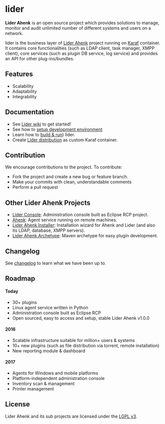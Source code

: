# lider

**Lider Ahenk** is an open source project which provides solutions to manage, monitor and audit unlimited number of different systems and users on a network.

lider is the business layer of [Lider Ahenk](http://liderahenk.org/) project running on [Karaf](http://karaf.apache.org/) container. It contains core functionalities (such as LDAP client, task manager, XMPP client), core services (such as plugin DB service, log service) and provides an API for other plug-ins/bundles.

## Features

* Scalability
* Adaptability
* Integrability

## Documentation

* See [Lider wiki](https://github.com/Pardus-LiderAhenk/lider/wiki) to get started!
* See how to [setup development environment](https://github.com/Pardus-LiderAhenk/lider/wiki/01.-Setup-Development-Environment)
* Learn how to [build & run](https://github.com/Pardus-LiderAhenk/lider/wiki/02.-Building-&-Running)) lider.
* Create [Lider distribution](https://github.com/Pardus-LiderAhenk/lider/wiki/03.-Lider-Distribution) as custom Karaf container.

## Contribution

We encourage contributions to the project. To contribute:

* Fork the project and create a new bug or feature branch.
* Make your commits with clean, understandable comments
* Perform a pull request

## Other Lider Ahenk Projects

* [Lider Console](https://github.com/Pardus-LiderAhenk/lider-console): Administration console built as Eclipse RCP project.
* [Ahenk](https://github.com/Pardus-LiderAhenk/ahenk): Agent service running on remote machines.
* [Lider Ahenk Installer](https://github.com/Pardus-LiderAhenk/lider-ahenk-installer): Installation wizard for Ahenk and Lider (and also its LDAP, database, XMPP servers).
* [Lider Ahenk Archetype](https://github.com/Pardus-LiderAhenk/lider-ahenk-archetype): Maven archetype for easy plugin development.

## Changelog

See [changelog](https://github.com/Pardus-LiderAhenk/lider/wiki/Changelog) to learn what we have been up to.

## Roadmap

#### Today

* 30+ plugins
* Linux agent service written in Python
* Administration console built as Eclipse RCP
* Open sourced, easy to access and setup, stable Lider Ahenk v1.0.0

#### 2016

* Scalable infrastructure suitable for million+ users & systems
* 10+ new plugins (such as file distribution via torrent, remote installation)
* New reporting module & dashboard

#### 2017

* Agents for Windows and mobile platforms
* Platform-independent administration console
* Inventory scan & management
* Printer management

## License

Lider Ahenk and its sub projects are licensed under the [LGPL v3](https://github.com/Pardus-LiderAhenk/lider/blob/master/LICENSE).
